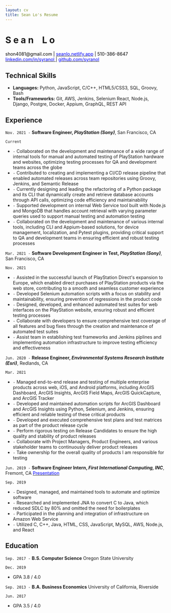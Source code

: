 ```yaml
--- 
layout: cv
title: Sean Lo's Resume
--- 
```


# S e a n     <span style="opacity:0;">_</span> L o 

<div id="webaddress">
  <a><font color="black"> shon4081@gmail.com <font color="black">| <a href="https://seanlo.netlify.app"><font color="blue"> seanlo.netlify.app</font></a> | </font>  510-386-8647 </font> </a>
</div>
  
<div id="webaddress">
  <a href="https://www.linkedin.com/in/syranol"><font color="blue">linkedin.com/in/syranol </font></a>
  <font color="black">|</font> <a href="https://github.com/syranol"><font color="blue">github.com/syranol</font></a> 
</div>

## Technical Skills  
- __Languages:__ Python, JavaScript, C/C++, HTML5/CSS3, SQL, Groovy, Bash
- __Tools/Frameworks:__ Git, AWS, Jenkins, Selenium React, Node.js, Django, Postgre, Docker, Appium, GraphQL, REST API


## Experience  

`Nov. 2021 -`
__Software Engineer, *PlayStation (Sony)*__, San Francisco, CA 

`Current` 

- `-` Collaborated on the development and maintenance of a wide range of internal tools for manual and automated testing of PlayStation hardware and websites, optimizing testing processes for QA and development teams across the globe
- `-` Contributed to creating and implementing a CI/CD release pipeline that enabled automated releases across team repositories using Groovy, Jenkins, and Semantic Release
- `-` Currently designing and leading the refactoring of a Python package and its CLI that dynamically create and retrieve database accounts through API calls, optimizing code efficiency and maintainability
- `-` Supported development on internal Web Service tool built with Node.js and MongoDB that handles account retrieval with varying parameter queries used to support manual testing and automation testing
- `-` Collaborated on the development and maintenance of various internal tools, including CLI and Appium-based solutions, for device management, localization, and Pytest plugins, providing critical support to QA and development teams in ensuring efficient and robust testing processes

`Mar. 2021 -`
__Software Development Engineer in Test, *PlayStation (Sony)*__, San Francisco, CA 

`Nov. 2021` 

- `-` Assisted in the successful launch of PlayStation Direct's expansion to Europe, which enabled direct purchases of PlayStation products via the web store, contributing to a smooth and seamless customer experience
- `-` Developed Selenium automation scripts with a focus on stability and maintainability, ensuring prevention of regressions in the product code
- `-` Designed, developed, and enhanced automated test suites for web interfaces on the PlayStation website, ensuring robust and efficient testing processes
- `-` Collaborate with developers to ensure comprehensive test coverage of all features and bug fixes through the creation and maintenance of automated test suites
- `-` Assist team in establishing test frameworks and Jenkins piplines and implementing automation infrastructure to improve testing efficiency and effectiveness

`Jun. 2020 -`
__Release Engineer, *Environmental Systems Research Institute (Esri)*__, Redlands, CA 

`Mar. 2021` 

- `-` Managed end-to-end release and testing of multiple enterprise products across web, iOS, and Android platforms, including ArcGIS Dashboard, ArcGIS Insights, ArcGIS Field Maps, ArcGIS QuickCapture, and ArcGIS Tracker
- `-` Developed and maintained automation scripts for ArcGIS Dashboard and ArcGIS Insights using Python, Selenium, and Jenkins, ensuring efficient and reliable testing of these critical products
- `-` Developed and executed comprehensive test plans and test matrices as part of the product release cycle
- `-` Perform rigorous testing on Release Candidates to ensure the high quality and stability of product releases
- `-` Collaborate with Project Managers, Product Engineers, and various stakeholder teams to continuously deliver product releases 
- `-` Take ownership for the overall quality of products I am responsible for testing

`Jun. 2019 -`
__Software Engineer Intern, *First International Computing, INC*__, Fremont, CA <a href="[https://www.linkedin.com/in/syranol/detail/treasury/position:704626539/?entityUrn=urn%3Ali%3Afsd_profileTreasuryMedia%3A(ACoAABPldJ0BFSjGL3EC_DYMnNJCZ6ongKLGV8o%2C1583300266405)&parentEntityUrn=urn%3Ali%3Afsd_profilePosition%3A(ACoAABPldJ0BFSjGL3EC_DYMnNJCZ6ongKLGV8o%2C704626539)&section=position%3A704626539&treasuryCount=1&lipi=urn%3Ali%3Apage%3Ad_flagship3_profile_view_base%3BgKmm3BbBQvyuBP8T4QC1lA%3D%3D&licu=urn%3Ali%3Acontrol%3Ad_flagship3_profile_view_base-treasury_thumbnail_cell](https://www.linkedin.com/in/syranol/overlay/1583300266405/single-media-viewer/?type=DOCUMENT&profileId=ACoAABPldJ0BFSjGL3EC_DYMnNJCZ6ongKLGV8o)"> <font color="blue"> Presentation </font> </a>

`Sep. 2019` 
- `-` Designed, managed, and maintained tools to automate and optimize software
- `-` Researched and implemented JNA to convert C to Java, which reduced SDLC by 80% 
and omitted the need for boilerplates
- `-` Participated in the planning and integration of infrastructure on Amazon Web Service
- `-` Utilized C, C++, Java, HTML, CSS, JavaScript, MySQL, AWS, Node.js, and React


## Education

`Sep. 2017 -`
__B.S. Computer Science__   Oregon State University

`Dec. 2019` 
- GPA 3.8 / 4.0

`Sep. 2013 -` 
__B.A. Business Economics__   University of California, Riverside

`Jun. 2017`
- GPA 3.5 / 4.0
